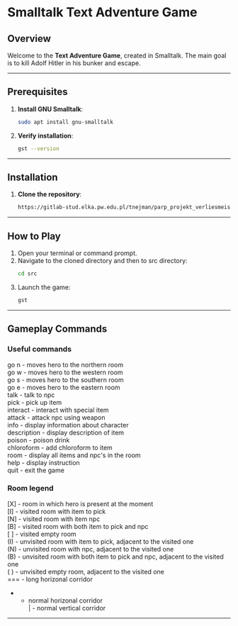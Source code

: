 # Smalltalk Text Adventure Game

## Overview

Welcome to the **Text Adventure Game**, created in Smalltalk. The main goal is to kill Adolf Hitler in his bunker and escape.

---

## Prerequisites

1. **Install GNU Smalltalk**:
   ```bash
   sudo apt install gnu-smalltalk
   ```

2. **Verify installation**:
   ```bash
   gst --version
   ```

---

## Installation

1. **Clone the repository**:
   ```bash
   https://gitlab-stud.elka.pw.edu.pl/tnejman/parp_projekt_verliesmeister.git
   ```

---

## How to Play

1. Open your terminal or command prompt.
2. Navigate to the cloned directory and then to src directory:
   ```bash
   cd src
   ```
3. Launch the game:
   ```bash
   gst
   ```

---

## Gameplay Commands

### Useful commands ###
go n - moves hero to the northern room  
go w - moves hero to the western room  
go s - moves hero to the southern room  
go e - moves hero to the eastern room  
talk <npc> - talk to npc  
pick <item> - pick up item  
interact <item> - interact with special item  
attack <npc> - attack npc using weapon  
info <character> - display information about character  
description <item> - display description of item  
poison <item> - poison drink  
chloroform <item> - add chloroform to item  
room - display all items and npc's in the room  
help - display instruction  
quit - exit the game  

### Room legend ###
[X] - room in which hero is present at the moment  
[I] - visited room with item to pick  
[N] - visited room with item npc  
[B] - visited room with both item to pick and npc  
[ ] - visited empty room  
(I) - unvisited room with item to pick, adjacent to the visited one  
(N) - unvisited room with npc, adjacent to the visited one  
(B) - unvisited room with both item to pick and npc, adjacent to the visited one  
( ) - unvisited empty room, adjacent to the visited one  
=== - long horizonal corridor  
- - normal horizonal corridor  
| - normal vertical corridor  

---

